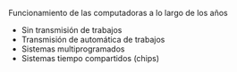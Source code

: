 Funcionamiento de las computadoras a lo largo de los años 
- Sin transmisión de trabajos
- Transmisión de automática de trabajos
- Sistemas multiprogramados
- Sistemas tiempo compartidos (chips)
